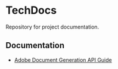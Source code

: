 # TechDocs

Repository for project documentation.

## Documentation

- [Adobe Document Generation API Guide](docs/adobe-documentation/index.md)

